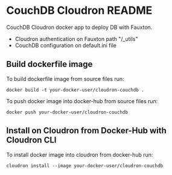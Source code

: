 # CouchDB Cloudron README

CouchDB Cloudron docker app to deploy DB with Fauxton.

- Cloudron authentication on Fauxton path "/_utils"
- CouchDB configuration on default.ini file


## Build dockerfile image

To build dockerfile image from source files run:
```
docker build -t your-docker-user/cloudron-couchdb .
```

To push docker image into docker-hub from source files run:
```
docker push your-docker-user/cloudron-couchdb
```
## Install on Cloudron from Docker-Hub with Cloudron CLI
To install docker image into cloudron from docker-hub run:
 ```
cloudron install --image your-docker-user/cloudron-couchdb
```


